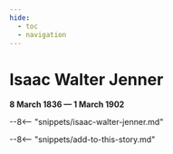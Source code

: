 ```yaml
---
hide:
  - toc
  - navigation 
---
```


# Isaac Walter Jenner

**8 March 1836 — 1 March 1902**

--8<-- "snippets/isaac-walter-jenner.md"

<!-- TODO reconcile with Walter Issac Jenner extraondinary story -->

--8<-- "snippets/add-to-this-story.md"